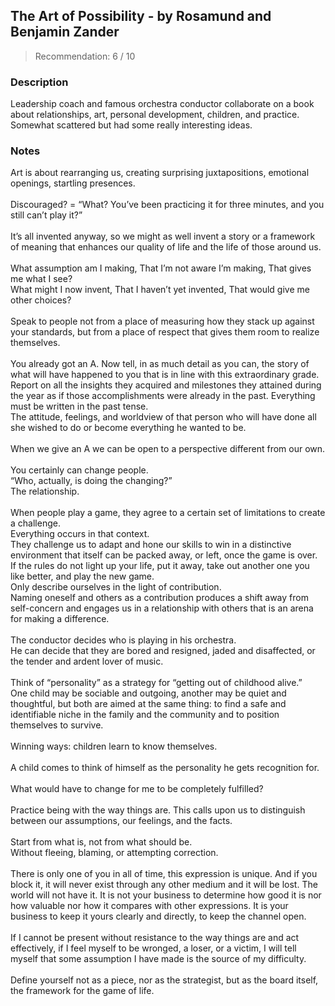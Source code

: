 ## The Art of Possibility - by Rosamund and Benjamin Zander
> Recommendation: 6 / 10
    
### Description
Leadership coach and famous orchestra conductor collaborate on a book about relationships, art, personal development, children, and practice.  Somewhat scattered but had some really interesting ideas.
    
### Notes
Art is about rearranging us, creating surprising juxtapositions, emotional openings, startling presences.<br>
<br>
Discouraged? = “What? You’ve been practicing it for three minutes, and you still can’t play it?”<br>
<br>
It’s all invented anyway, so we might as well invent a story or a framework of meaning that enhances our quality of life and the life of those around us.<br>
<br>
What assumption am I making, That I’m not aware I’m making, That gives me what I see?<br>
What might I now invent, That I haven’t yet invented, That would give me other choices?<br>
<br>
Speak to people not from a place of measuring how they stack up against your standards, but from a place of respect that gives them room to realize themselves.<br>
<br>
You already got an A.  Now tell, in as much detail as you can, the story of what will have happened to you that is in line with this extraordinary grade.<br>
Report on all the insights they acquired and milestones they attained during the year as if those accomplishments were already in the past. Everything must be written in the past tense.<br>
The attitude, feelings, and worldview of that person who will have done all she wished to do or become everything he wanted to be.<br>
<br>
When we give an A we can be open to a perspective different from our own.<br>
<br>
You certainly can change people.<br>
“Who, actually, is doing the changing?”<br>
The relationship.<br>
<br>
When people play a game, they agree to a certain set of limitations to create a challenge.<br>
Everything occurs in that context.<br>
They challenge us to adapt and hone our skills to win in a distinctive environment that itself can be packed away, or left, once the game is over.<br>
If the rules do not light up your life, put it away, take out another one you like better, and play the new game.<br>
Only describe ourselves in the light of contribution.<br>
Naming oneself and others as a contribution produces a shift away from self-concern and engages us in a relationship with others that is an arena for making a difference.<br>
<br>
The conductor decides who is playing in his orchestra.<br>
He can decide that they are bored and resigned, jaded and disaffected, or the tender and ardent lover of music.<br>
<br>
Think of “personality” as a strategy for “getting out of childhood alive.”<br>
One child may be sociable and outgoing, another may be quiet and thoughtful, but both are aimed at the same thing: to find a safe and identifiable niche in the family and the community and to position themselves to survive.<br>
<br>
Winning ways: children learn to know themselves.<br>
<br>
A child comes to think of himself as the personality he gets recognition for.<br>
<br>
What would have to change for me to be completely fulfilled?<br>
<br>
Practice being with the way things are. This calls upon us to distinguish between our assumptions, our feelings, and the facts.<br>
<br>
Start from what is, not from what should be.<br>
Without fleeing, blaming, or attempting correction.<br>
<br>
There is only one of you in all of time, this expression is unique. And if you block it, it will never exist through any other medium and it will be lost. The world will not have it. It is not your business to determine how good it is nor how valuable nor how it compares with other expressions. It is your business to keep it yours clearly and directly, to keep the channel open.<br>
<br>
If I cannot be present without resistance to the way things are and act effectively, if I feel myself to be wronged, a loser, or a victim, I will tell myself that some assumption I have made is the source of my difficulty. <br>
<br>
Define yourself not as a piece, nor as the strategist, but as the board itself, the framework for the game of life.

